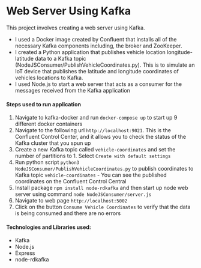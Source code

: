 # Web Server Using Kafka

This project involves creating a web server using Kafka.
- I used a Docker image created by Confluent that installs all of the necessary Kafka components including, the broker and ZooKeeper.
- I created a Python application that publishes vehicle location longitude-latitude data to a Kafka topic (NodeJSConsumer/PublishVehicleCoordinates.py).  This is to simulate an IoT device that publishes the latitude and longitude coordinates of vehicles locations to Kafka.
- I used Node.js to start a web server that acts as a consumer for the messages received from the Kafka application

#### Steps used to run application

1. Navigate to kafka-docker and run ```docker-compose up``` to start up 9 different docker containers
2. Navigate to the following url ```http://localhost:9021```. This is the Confluent Control Center, and it allows you to check the status of the Kafka cluster that you spun up
3. Create a new Kafka topic called ```vehicle-coordinates``` and set the number of partitions to 1.  Select ```Create with default settings```
4. Run python script ```python3 NodeJSConsumer/PublishVehicleCoordinates.py``` to publish coordinates to Kafka topic ```vehicle-coordinates``` - You can see the published coordinates on the Confluent Control Central
5. Install package ```npm install node-rdkafka``` and then start up node web server using command ```node NodeJSConsumer/server.js```
6. Navigate to web page ```http://localhost:5002``` 
7. Click on the button ```Consume Vehicle Coordinates``` to verify that the data is being consumed and there are no errors

#### Technologies and Libraries used:
- Kafka
- Node.js
- Express
- node-rdkafka
